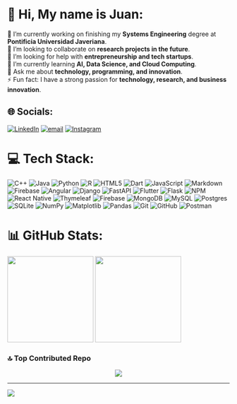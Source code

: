 # 💫 Hi, My name is Juan:
🔭 I’m currently working on finishing my **Systems Engineering** degree at **Pontificia Universidad Javeriana**.  <br>👯 I’m looking to collaborate on **research projects in the future**.  <br>🤝 I’m looking for help with **entrepreneurship and tech startups**.  <br>🌱 I’m currently learning **AI, Data Science, and Cloud Computing**.  <br>💬 Ask me about **technology, programming, and innovation**.  <br>⚡ Fun fact: I have a strong passion for **technology, research, and business innovation**.  <br>


## 🌐 Socials:
[![LinkedIn](https://img.shields.io/badge/LinkedIn-%230077B5.svg?logo=linkedin&logoColor=white)](https://linkedin.com/in/https://www.linkedin.com/in/juan-david-torres-chaparro/) [![email](https://img.shields.io/badge/Email-D14836?logo=gmail&logoColor=white)](mailto:torrescjuan@javeriana.edu.co) [![Instagram](https://img.shields.io/badge/Instagram-%23E4405F.svg?logo=Instagram&logoColor=white)](https://instagram.com/https://www.instagram.com/juantcha/)

# 💻 Tech Stack:
![C++](https://img.shields.io/badge/c++-%2300599C.svg?style=flat&logo=c%2B%2B&logoColor=white) ![Java](https://img.shields.io/badge/java-%23ED8B00.svg?style=flat&logo=openjdk&logoColor=white) ![Python](https://img.shields.io/badge/python-3670A0?style=flat&logo=python&logoColor=ffdd54) ![R](https://img.shields.io/badge/r-%23276DC3.svg?style=flat&logo=r&logoColor=white) ![HTML5](https://img.shields.io/badge/html5-%23E34F26.svg?style=flat&logo=html5&logoColor=white) ![Dart](https://img.shields.io/badge/dart-%230175C2.svg?style=flat&logo=dart&logoColor=white) ![JavaScript](https://img.shields.io/badge/javascript-%23323330.svg?style=flat&logo=javascript&logoColor=%23F7DF1E) ![Markdown](https://img.shields.io/badge/markdown-%23000000.svg?style=flat&logo=markdown&logoColor=white) ![Firebase](https://img.shields.io/badge/firebase-%23039BE5.svg?style=flat&logo=firebase) ![Angular](https://img.shields.io/badge/angular-%23DD0031.svg?style=flat&logo=angular&logoColor=white) ![Django](https://img.shields.io/badge/django-%23092E20.svg?style=flat&logo=django&logoColor=white) ![FastAPI](https://img.shields.io/badge/FastAPI-005571?style=flat&logo=fastapi) ![Flutter](https://img.shields.io/badge/Flutter-%2302569B.svg?style=flat&logo=Flutter&logoColor=white) ![Flask](https://img.shields.io/badge/flask-%23000.svg?style=flat&logo=flask&logoColor=white) ![NPM](https://img.shields.io/badge/NPM-%23CB3837.svg?style=flat&logo=npm&logoColor=white) ![React Native](https://img.shields.io/badge/react_native-%2320232a.svg?style=flat&logo=react&logoColor=%2361DAFB) ![Thymeleaf](https://img.shields.io/badge/Thymeleaf-%23005C0F.svg?style=flat&logo=Thymeleaf&logoColor=white) ![Firebase](https://img.shields.io/badge/firebase-a08021?style=flat&logo=firebase&logoColor=ffcd34) ![MongoDB](https://img.shields.io/badge/MongoDB-%234ea94b.svg?style=flat&logo=mongodb&logoColor=white) ![MySQL](https://img.shields.io/badge/mysql-4479A1.svg?style=flat&logo=mysql&logoColor=white) ![Postgres](https://img.shields.io/badge/postgres-%23316192.svg?style=flat&logo=postgresql&logoColor=white) ![SQLite](https://img.shields.io/badge/sqlite-%2307405e.svg?style=flat&logo=sqlite&logoColor=white) ![NumPy](https://img.shields.io/badge/numpy-%23013243.svg?style=flat&logo=numpy&logoColor=white) ![Matplotlib](https://img.shields.io/badge/Matplotlib-%23ffffff.svg?style=flat&logo=Matplotlib&logoColor=black) ![Pandas](https://img.shields.io/badge/pandas-%23150458.svg?style=flat&logo=pandas&logoColor=white) ![Git](https://img.shields.io/badge/git-%23F05033.svg?style=flat&logo=git&logoColor=white) ![GitHub](https://img.shields.io/badge/github-%23121011.svg?style=flat&logo=github&logoColor=white) ![Postman](https://img.shields.io/badge/Postman-FF6C37?style=flat&logo=postman&logoColor=white)

# 📊 GitHub Stats:

<p>
  <img src="https://github-readme-stats.vercel.app/api?username=Torrescjua&theme=holi&hide_border=false&include_all_commits=false&count_private=false" height="195px" width="auto" />
  <img src="https://github-readme-stats.vercel.app/api/top-langs/?username=Torrescjua&theme=holi&hide_border=false&include_all_commits=false&count_private=false&layout=compact" height="195px" width="auto" />
</p>



### 🔝 Top Contributed Repo
<p align="center">
  <img src="https://github-contributor-stats.vercel.app/api?username=Torrescjua&limit=5&theme=holi&combine_all_yearly_contributions=true"/>
</p>

---

[![](https://visitcount.itsvg.in/api?id=Torrescjua&icon=8&color=11)](https://visitcount.itsvg.in)

<!-- Proudly created with GPRM ( https://gprm.itsvg.in ) -->

